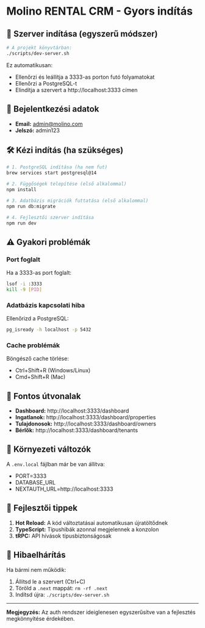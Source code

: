# Molino RENTAL CRM - Gyors indítás

## 🚀 Szerver indítása (egyszerű módszer)

```bash
# A projekt könyvtárban:
./scripts/dev-server.sh
```

Ez automatikusan:
- Ellenőrzi és leállítja a 3333-as porton futó folyamatokat
- Ellenőrzi a PostgreSQL-t
- Elindítja a szervert a http://localhost:3333 címen

## 📝 Bejelentkezési adatok

- **Email:** admin@molino.com
- **Jelszó:** admin123

## 🛠️ Kézi indítás (ha szükséges)

```bash
# 1. PostgreSQL indítása (ha nem fut)
brew services start postgresql@14

# 2. Függőségek telepítése (első alkalommal)
npm install

# 3. Adatbázis migrációk futtatása (első alkalommal)
npm run db:migrate

# 4. Fejlesztői szerver indítása
npm run dev
```

## ⚠️ Gyakori problémák

### Port foglalt
Ha a 3333-as port foglalt:
```bash
lsof -i :3333
kill -9 [PID]
```

### Adatbázis kapcsolati hiba
Ellenőrizd a PostgreSQL:
```bash
pg_isready -h localhost -p 5432
```

### Cache problémák
Böngésző cache törlése:
- Ctrl+Shift+R (Windows/Linux)
- Cmd+Shift+R (Mac)

## 📁 Fontos útvonalak

- **Dashboard:** http://localhost:3333/dashboard
- **Ingatlanok:** http://localhost:3333/dashboard/properties
- **Tulajdonosok:** http://localhost:3333/dashboard/owners
- **Bérlők:** http://localhost:3333/dashboard/tenants

## 🔧 Környezeti változók

A `.env.local` fájlban már be van állítva:
- PORT=3333
- DATABASE_URL
- NEXTAUTH_URL=http://localhost:3333

## 📱 Fejlesztői tippek

1. **Hot Reload:** A kód változtatásai automatikusan újratöltődnek
2. **TypeScript:** Típushibák azonnal megjelennek a konzolon
3. **tRPC:** API hívások típusbiztonságosak

## 🐛 Hibaelhárítás

Ha bármi nem működik:
1. Állítsd le a szervert (Ctrl+C)
2. Töröld a `.next` mappát: `rm -rf .next`
3. Indítsd újra: `./scripts/dev-server.sh`

---

**Megjegyzés:** Az auth rendszer ideiglenesen egyszerűsítve van a fejlesztés megkönnyítése érdekében.